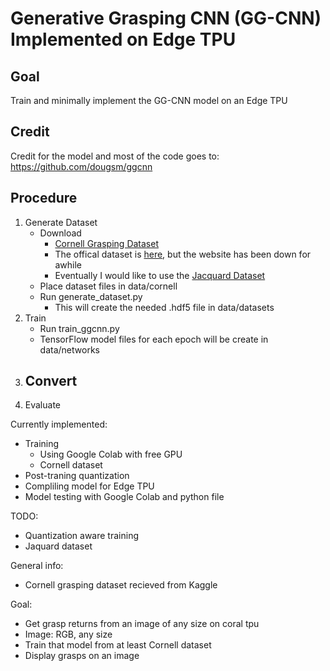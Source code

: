 # Generative Grasping CNN (GG-CNN) Implemented on Edge TPU

## Goal
Train and minimally implement the GG-CNN model on an Edge TPU

## Credit
Credit for the model and most of the code goes to: https://github.com/dougsm/ggcnn

## Procedure
1. Generate Dataset
    - Download
        - [Cornell Grasping Dataset](https://www.kaggle.com/oneoneliu/cornell-grasp)
        - The offical dataset is [here](pr.cs.cornell.edu/grasping/rect_data/data.php), but the website has been down for awhile
        - Eventually I would like to use the [Jacquard Dataset](https://jacquard.liris.cnrs.fr/)
    - Place dataset files in data/cornell
    - Run generate_dataset.py
        - This will create the needed .hdf5 file in data/datasets
2. Train
    - Run train_ggcnn.py
    - TensorFlow model files for each epoch will be create in data/networks
3. Convert
    -  
4. Evaluate

Currently implemented:
- Training
    - Using Google Colab with free GPU
    - Cornell dataset
- Post-traning quantization
- Compliling model for Edge TPU
- Model testing with Google Colab and python file

TODO:
- Quantization aware training
- Jaquard dataset

General info:
- Cornell grasping dataset recieved from Kaggle

Goal:
- Get grasp returns from an image of any size on coral tpu
- Image: RGB, any size
- Train that model from at least Cornell dataset
- Display grasps on an image

